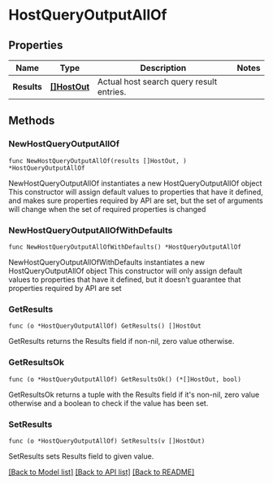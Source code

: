 # HostQueryOutputAllOf

## Properties

Name | Type | Description | Notes
------------ | ------------- | ------------- | -------------
**Results** | [**[]HostOut**](HostOut.md) | Actual host search query result entries. | 

## Methods

### NewHostQueryOutputAllOf

`func NewHostQueryOutputAllOf(results []HostOut, ) *HostQueryOutputAllOf`

NewHostQueryOutputAllOf instantiates a new HostQueryOutputAllOf object
This constructor will assign default values to properties that have it defined,
and makes sure properties required by API are set, but the set of arguments
will change when the set of required properties is changed

### NewHostQueryOutputAllOfWithDefaults

`func NewHostQueryOutputAllOfWithDefaults() *HostQueryOutputAllOf`

NewHostQueryOutputAllOfWithDefaults instantiates a new HostQueryOutputAllOf object
This constructor will only assign default values to properties that have it defined,
but it doesn't guarantee that properties required by API are set

### GetResults

`func (o *HostQueryOutputAllOf) GetResults() []HostOut`

GetResults returns the Results field if non-nil, zero value otherwise.

### GetResultsOk

`func (o *HostQueryOutputAllOf) GetResultsOk() (*[]HostOut, bool)`

GetResultsOk returns a tuple with the Results field if it's non-nil, zero value otherwise
and a boolean to check if the value has been set.

### SetResults

`func (o *HostQueryOutputAllOf) SetResults(v []HostOut)`

SetResults sets Results field to given value.



[[Back to Model list]](../README.md#documentation-for-models) [[Back to API list]](../README.md#documentation-for-api-endpoints) [[Back to README]](../README.md)


